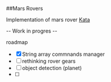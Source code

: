 ##Mars Rovers

Implementation of mars rover [Kata](http://kata-log.rocks/mars-rover-kata)

-- Work in progres --

roadmap
- [X] String array commnands manager
- [ ] rethinking rover gears
- [ ] object detection (planet)
- [ ] 
